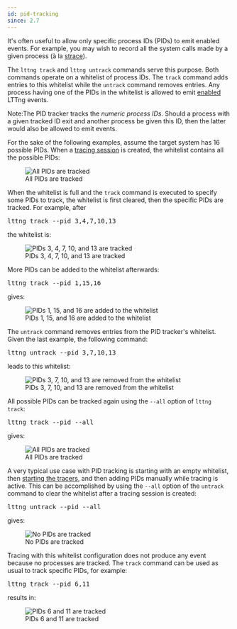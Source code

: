 ```yaml
---
id: pid-tracking
since: 2.7
---
```


It's often useful to allow only specific process IDs (PIDs) to emit
enabled events. For example, you may wish to record all the system
calls made by a given process (à la
<a href="http://linux.die.net/man/1/strace" class="ext">strace</a>).

The `lttng track` and `lttng untrack` commands serve this purpose. Both
commands operate on a whitelist of process IDs. The `track` command
adds entries to this whitelist while the `untrack` command removes
entries. Any process having one of the PIDs in the whitelist is allowed
to emit [enabled](#doc-enabling-disabling-events) LTTng events.

<div class="tip">
<p>
    <span class="t">Note:</span>The PID tracker tracks the
    <em>numeric process IDs</em>. Should a process with a given tracked
    ID exit and another process be given this ID, then the latter would
    also be allowed to emit events.
</p>
</div>

For the sake of the following examples, assume the target system has 16
possible PIDs. When a [tracing session](#doc-creating-destroying-tracing-sessions)
is created, the whitelist contains all the possible PIDs:

<figure class="img img-100">
<img src="/images/docs27/track-all.png" alt="All PIDs are tracked">
<figcaption>All PIDs are tracked</figcaption>
</figure>

When the whitelist is full and the `track` command is executed to specify
some PIDs to track, the whitelist is first cleared, then the specific
PIDs are tracked. For example, after

<pre class="term">
lttng track --pid 3,4,7,10,13
</pre>

the whitelist is:

<figure class="img img-100">
<img src="/images/docs27/track-3-4-7-10-13.png" alt="PIDs 3, 4, 7, 10, and 13 are tracked">
<figcaption>PIDs 3, 4, 7, 10, and 13 are tracked</figcaption>
</figure>

More PIDs can be added to the whitelist afterwards:

<pre class="term">
lttng track --pid 1,15,16
</pre>

gives:

<figure class="img img-100">
<img src="/images/docs27/track-1-3-4-7-10-13-15-16.png" alt="PIDs 1, 15, and 16 are added to the whitelist">
<figcaption>PIDs 1, 15, and 16 are added to the whitelist</figcaption>
</figure>

The `untrack` command removes entries from the PID tracker's whitelist.
Given the last example, the following command:

<pre class="term">
lttng untrack --pid 3,7,10,13
</pre>

leads to this whitelist:

<figure class="img img-100">
<img src="/images/docs27/track-1-4-15-16.png" alt="PIDs 3, 7, 10, and 13 are removed from the whitelist">
<figcaption>PIDs 3, 7, 10, and 13 are removed from the whitelist</figcaption>
</figure>

All possible PIDs can be tracked again using the `--all` option of
`lttng track`:

<pre class="term">
lttng track --pid --all
</pre>

gives:

<figure class="img img-100">
<img src="/images/docs27/track-all.png" alt="All PIDs are tracked">
<figcaption>All PIDs are tracked</figcaption>
</figure>

A very typical use case with PID tracking is starting with an empty
whitelist, then [starting the tracers](#doc-basic-tracing-session-control),
and then adding PIDs manually while tracing is active. This can be
accomplished by using the `--all` option of the `untrack` command
to clear the whitelist after a tracing session is created:

<pre class="term">
lttng untrack --pid --all
</pre>

gives:

<figure class="img img-100">
<img src="/images/docs27/untrack-all.png" alt="No PIDs are tracked">
<figcaption>No PIDs are tracked</figcaption>
</figure>

Tracing with this whitelist configuration does not produce any event
because no processes are tracked. The `track` command can be used
as usual to track specific PIDs, for example:

<pre class="term">
lttng track --pid 6,11
</pre>

results in:

<figure class="img img-100">
<img src="/images/docs27/track-6-11.png" alt="PIDs 6 and 11 are tracked">
<figcaption>PIDs 6 and 11 are tracked</figcaption>
</figure>

